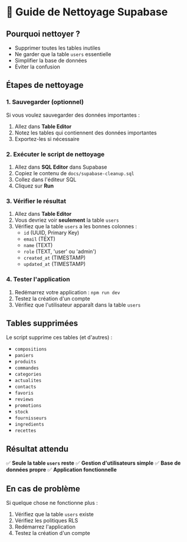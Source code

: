 # 🧹 Guide de Nettoyage Supabase

## Pourquoi nettoyer ?
- Supprimer toutes les tables inutiles
- Ne garder que la table `users` essentielle
- Simplifier la base de données
- Éviter la confusion

## Étapes de nettoyage

### 1. Sauvegarder (optionnel)
Si vous voulez sauvegarder des données importantes :
1. Allez dans **Table Editor**
2. Notez les tables qui contiennent des données importantes
3. Exportez-les si nécessaire

### 2. Exécuter le script de nettoyage
1. Allez dans **SQL Editor** dans Supabase
2. Copiez le contenu de `docs/supabase-cleanup.sql`
3. Collez dans l'éditeur SQL
4. Cliquez sur **Run**

### 3. Vérifier le résultat
1. Allez dans **Table Editor**
2. Vous devriez voir **seulement** la table `users`
3. Vérifiez que la table `users` a les bonnes colonnes :
   - `id` (UUID, Primary Key)
   - `email` (TEXT)
   - `name` (TEXT)
   - `role` (TEXT, 'user' ou 'admin')
   - `created_at` (TIMESTAMP)
   - `updated_at` (TIMESTAMP)

### 4. Tester l'application
1. Redémarrez votre application : `npm run dev`
2. Testez la création d'un compte
3. Vérifiez que l'utilisateur apparaît dans la table `users`

## Tables supprimées
Le script supprime ces tables (et d'autres) :
- `compositions`
- `paniers`
- `produits`
- `commandes`
- `categories`
- `actualites`
- `contacts`
- `favoris`
- `reviews`
- `promotions`
- `stock`
- `fournisseurs`
- `ingredients`
- `recettes`

## Résultat attendu
✅ **Seule la table `users` reste**
✅ **Gestion d'utilisateurs simple**
✅ **Base de données propre**
✅ **Application fonctionnelle**

## En cas de problème
Si quelque chose ne fonctionne plus :
1. Vérifiez que la table `users` existe
2. Vérifiez les politiques RLS
3. Redémarrez l'application
4. Testez la création d'un compte 